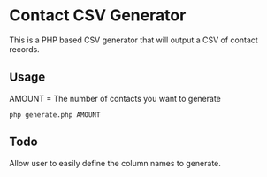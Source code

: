 # Contact CSV Generator

This is a PHP based CSV generator that will output a CSV of contact records.

## Usage

AMOUNT = The number of contacts you want to generate

```
php generate.php AMOUNT
```

## Todo

Allow user to easily define the column names to generate.
